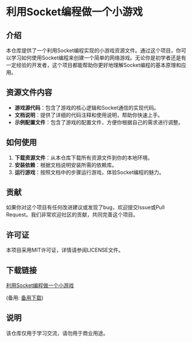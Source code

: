 # 利用Socket编程做一个小游戏

## 介绍

本仓库提供了一个利用Socket编程实现的小游戏资源文件。通过这个项目，你可以学习如何使用Socket编程来创建一个简单的网络游戏。无论你是初学者还是有一定经验的开发者，这个项目都能帮助你更好地理解Socket编程的基本原理和应用。

## 资源文件内容

- **游戏源代码**：包含了游戏的核心逻辑和Socket通信的实现代码。
- **文档说明**：提供了详细的代码注释和使用说明，帮助你快速上手。
- **示例配置文件**：包含了游戏的配置文件，方便你根据自己的需求进行调整。

## 如何使用

1. **下载资源文件**：从本仓库下载所有资源文件到你的本地环境。
2. **安装依赖**：根据文档说明安装所需的依赖库。
3. **运行游戏**：按照文档中的步骤运行游戏，体验Socket编程的魅力。

## 贡献

如果你对这个项目有任何改进建议或发现了bug，欢迎提交Issue或Pull Request。我们非常欢迎社区的贡献，共同完善这个项目。

## 许可证

本项目采用MIT许可证，详情请参阅LICENSE文件。

## 下载链接
[利用Socket编程做一个小游戏](https://pan.quark.cn/s/4c0d712040b4) 

(备用: [备用下载](https://pan.baidu.com/s/1Yb-5G-3TztCLT39sTdR8iw?pwd=1234))

## 说明

该仓库仅用于学习交流，请勿用于商业用途。
